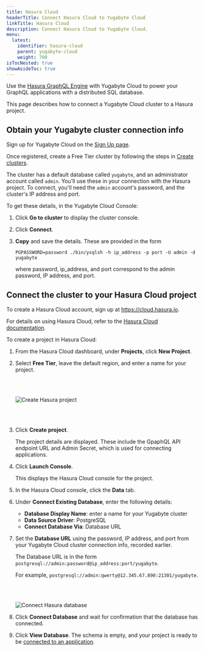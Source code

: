 ```yaml
---
title: Hasura Cloud
headerTitle: Connect Hasura Cloud to Yugabyte Cloud
linkTitle: Hasura Cloud
description: Connect Hasura Cloud to Yugabyte Cloud.
menu:
  latest:
    identifier: hasura-cloud
    parent: yugabyte-cloud
    weight: 700
isTocNested: true
showAsideToc: true
---
```


Use the [Hasura GraphQL Engine](https://hasura.io) with Yugabyte Cloud to power your GraphQL applications with a distributed SQL database.

This page describes how to connect a Yugabyte Cloud cluster to a Hasura project.

## Obtain your Yugabyte cluster connection info

Sign up for Yugabyte Cloud on the [Sign Up page](https://cloud.yugabyte.com/register).

Once registered, create a Free Tier cluster by following the steps in [Create clusters](../../create-clusters/).

The cluster has a default database called `yugabyte`, and an administrator account called `admin`. You'll use these in your connection with the Hasura project. To connect, you'll need the `admin` account's password, and the cluster's IP address and port.

To get these details, in the Yugabyte Cloud Console:

1. Click **Go to cluster** to display the cluster console.

1. Click **Connect**.

1. **Copy** and save the details. These are provided in the form 

    ```output
    PGPASSWORD=password ./bin/ysqlsh -h ip_address -p port -U admin -d yugabyte
    ```

    where password, ip_address, and port correspond to the admin password, IP address, and port.

## Connect the cluster to your Hasura Cloud project

To create a Hasura Cloud account, sign up at <https://cloud.hasura.io>.

For details on using Hasura Cloud, refer to the [Hasura Cloud documentation](https://hasura.io/docs/latest/graphql/cloud/index.html).

To create a project in Hasura Cloud:

1. From the Hasura Cloud dashboard, under **Projects**, click **New Project**. 

1. Select **Free Tier**, leave the default region, and enter a name for your project.

    <br/><br/>

    ![Create Hasura project](/images/deploy/yugabyte-cloud/hasura-create-project.png)
    
    <br/><br/>

1. Click **Create project**.

    The project details are displayed. These include the GpaphQL API endpoint URL and Admin Secret, which is used for connecting applications.

1. Click **Launch Console**.

    This displays the Hasura Cloud console for the project.

1. In the Hasura Cloud console, click the **Data** tab.

1. Under **Connect Existing Database**, enter the following details:

    * **Database Display Name**: enter a name for your Yugabyte cluster
    * **Data Source Driver**: PostgreSQL
    * **Connect Database Via**: Database URL

1. Set the **Database URL** using the password, IP address, and port from your Yugabyte Cloud cluster connection info, recorded earlier.

    The Database URL is in the form `postgresql://admin:password@ip_address:port/yugabyte`.

    For example, `postgresql://admin:qwerty@12.345.67.890:21301/yugabyte`.
    
    <br/><br/>

    ![Connect Hasura database](/images/deploy/yugabyte-cloud/hasura-cloud-connect-database.png)

1. Click **Connect Database** and wait for confirmation that the database has connected.

1. Click **View Database**. The schema is empty, and your project is ready to be [connected to an application](../hasura-sample-app/).
